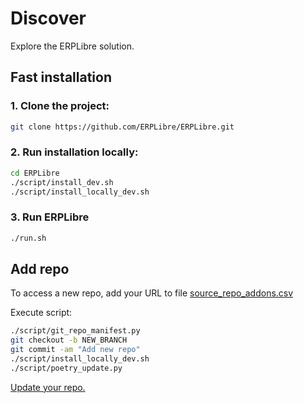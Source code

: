 # Discover
Explore the ERPLibre solution.

## Fast installation
### 1. Clone the project:
```bash
git clone https://github.com/ERPLibre/ERPLibre.git
```

### 2. Run installation locally:
```bash
cd ERPLibre
./script/install_dev.sh
./script/install_locally_dev.sh
```

### 3. Run ERPLibre
```bash
./run.sh
```

## Add repo
To access a new repo, add your URL to file [source_repo_addons.csv](../source_repo_addons.csv)

Execute script:
```bash
./script/git_repo_manifest.py
git checkout -b NEW_BRANCH
git commit -am "Add new repo"
./script/install_locally_dev.sh
./script/poetry_update.py
```
[Update your repo.](./GIT_REPO.md)

